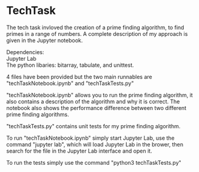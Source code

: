 # TechTask

The tech task invloved the creation of a prime finding algorithm, to find primes in a range of numbers. A complete description of my approach is given in the Jupyter notebook. 

Dependencies:  
Jupyter Lab  
The python libaries: bitarray, tabulate, and unittest.  

4 files have been provided but the two main runnables are "techTaskNotebook.ipynb" and "techTaskTests.py"  

"techTaskNotebook.ipynb" allows you to run the prime finding algorithm, it also contains a description of the algorithm and why it is correct. The notebook also shows the performance difference between two different prime finding algorithms.  

"techTaskTests.py" contains unit tests for my prime finding algorithm.  

To run "techTaskNotebook.ipynb" simply start Jupyter Lab, use the command "jupyter lab", which will load Jupyter Lab in the brower, then search for the file in the Jupyter Lab interface and open it.  

To run the tests simply use the command "python3 techTaskTests.py"
